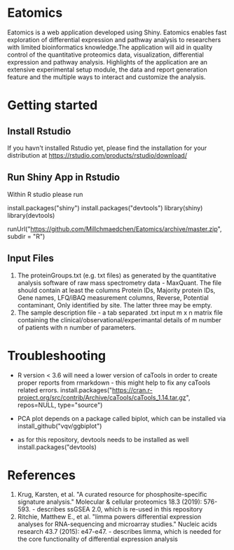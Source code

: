 # Eatomics
Eatomics is a web application developed using Shiny. Eatomics enables fast exploration of differential expression and pathway analysis to researchers with limited bioinformatics knowledge.The application will aid in quality control of the quantitative proteomics data, visualization, differential expression and pathway analysis. Highlights of the application are an extensive experimental setup module, the data and report generation feature and the multiple ways to interact and customize the analysis. 

# Getting started
## Install Rstudio
If you havn't installed Rstudio yet, please find the installation for your distribution at https://rstudio.com/products/rstudio/download/
## Run Shiny App in Rstudio
Within R studio please run

install.packages("shiny")
install.packages("devtools")
library(shiny)
library(devtools)

runUrl("https://github.com/Millchmaedchen/Eatomics/archive/master.zip", subdir = "R")

## Input Files
1. The proteinGroups.txt (e.g. txt files) as generated by the quantitative analysis software of raw mass spectrometry data - MaxQuant. The file should contain at least the columns Protein IDs, Majority protein IDs, Gene names, LFQ/iBAQ measurement columns, Reverse, Potential contaminant, Only identified by site. The latter three may be empty.
2. The sample description file - a tab separated .txt input m x n matrix file containing the clinical/observational/experimantal details of m number of patients with n number of parameters.

# Troubleshooting 

- R version < 3.6 will need a lower version of caTools in order to create proper reports from rmarkdown - this might help to fix any caTools related errors.
install.packages("https://cran.r-project.org/src/contrib/Archive/caTools/caTools_1.14.tar.gz", repos=NULL, type="source")

- PCA plot depends on a package called biplot, which can be installed via 
install_github("vqv/ggbiplot")
- as for this repository, devtools needs to be installed as well 
install.packages("devtools)

# References

1. Krug, Karsten, et al. "A curated resource for phosphosite-specific signature analysis." Molecular & cellular proteomics 18.3 (2019): 576-593. - describes ssGSEA 2.0, which is re-used in this repository
2. Ritchie, Matthew E., et al. "limma powers differential expression analyses for RNA-sequencing and microarray studies." Nucleic acids research 43.7 (2015): e47-e47. - describes limma, which is needed for the core functionality of differential expression analysis
